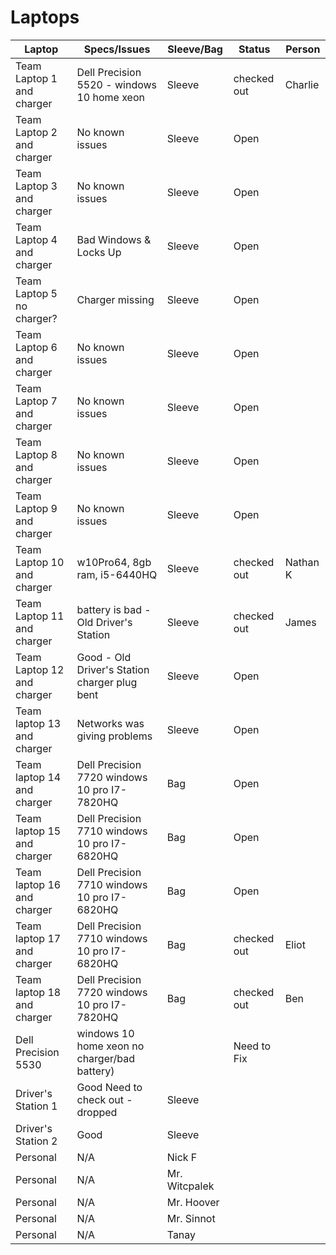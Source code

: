 # Laptops

| Laptop                    | Specs/Issues                                  | Sleeve/Bag      | Status            | Person          | 
|---|---|---|---|---|
| Team Laptop 1 and charger | Dell Precision 5520 - windows 10 home xeon    | Sleeve          | checked out       | Charlie         | 
| Team Laptop 2 and charger | No known issues                               | Sleeve          | Open              |                 | 
| Team Laptop 3 and charger | No known issues                               | Sleeve          | Open              |                 |
| Team Laptop 4 and charger | Bad Windows & Locks Up                        | Sleeve          | Open              |                 | 
| Team Laptop 5 no charger? | Charger missing                               | Sleeve          | Open              |                 |
| Team Laptop 6 and charger | No known issues                               | Sleeve          | Open              |                 | 
| Team Laptop 7 and charger | No known issues                               | Sleeve          | Open              |                 | 
| Team Laptop 8 and charger | No known issues                               | Sleeve          | Open              |                 | 
| Team Laptop 9 and charger | No known issues                               | Sleeve          | Open              |                 | 
| Team Laptop 10 and charger| w10Pro64, 8gb ram, i5-6440HQ                  | Sleeve          | checked out       | Nathan K        | 
| Team Laptop 11 and charger| battery is bad - Old Driver's Station         | Sleeve          | checked out       | James           | 
| Team Laptop 12 and charger| Good - Old Driver's Station charger plug bent | Sleeve          | Open              |                 | 
| Team laptop 13 and charger| Networks was giving problems                  | Sleeve          | Open              |                 | 
| Team laptop 14 and charger       |  Dell Precision 7720 windows 10 pro I7-7820HQ | Bag      | Open              |                 | 
| Team laptop 15 and charger       |  Dell Precision 7710 windows 10 pro I7-6820HQ | Bag      | Open              |                 |
| Team laptop 16 and charger       |  Dell Precision 7710 windows 10 pro I7-6820HQ | Bag      | Open              |                 |
| Team laptop 17 and charger       |  Dell Precision 7710 windows 10 pro I7-6820HQ | Bag      | checked out       | Eliot           |
| Team laptop 18 and charger       |  Dell Precision 7720 windows 10 pro I7-7820HQ | Bag      | checked out       | Ben             |
| Dell Precision 5530       |  windows 10 home xeon no charger/bad battery) |                 | Need to Fix       |                 |
| Driver's Station 1        | Good   Need to check out - dropped            | Sleeve          |                   |                 |
| Driver's Station 2        | Good                                          | Sleeve          |                   |                 |
| Personal | N/A | Nick F |
| Personal | N/A | Mr. Witcpalek |
| Personal | N/A | Mr. Hoover | 
| Personal | N/A | Mr. Sinnot | 
| Personal | N/A | Tanay | 
